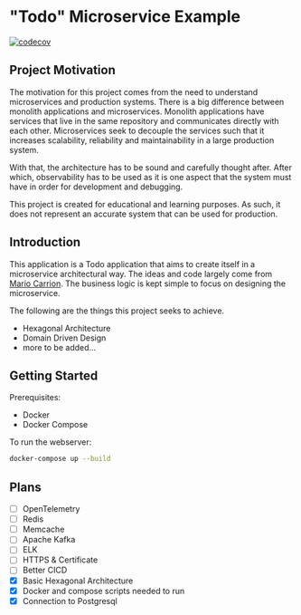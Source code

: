 # "Todo" Microservice Example

[![codecov](https://codecov.io/gh/terrytay/godo/branch/main/graph/badge.svg?token=DIB9PG9PUL)](https://codecov.io/gh/terrytay/godo)

## Project Motivation

The motivation for this project comes from the need to understand microservices and production systems. There is a big difference between monolith applications and microservices. Monolith applications have services that live in the same repository and communicates directly with each other. Microservices seek to decouple the services such that it increases scalability, reliability and maintainability in a large production system.

With that, the architecture has to be sound and carefully thought after. After which, observability has to be used as it is one aspect that the system must have in order for development and debugging.


This project is created for educational and learning purposes. As such, it does not represent an accurate system that can be used for production.

## Introduction

This application is a Todo application that aims to create itself in a microservice architectural way. The ideas and code largely come from [Mario Carrion](https://mariocarrion.com). The business logic is kept simple to focus on designing the microservice.

The following are the things this project seeks to achieve.

- Hexagonal Architecture
- Domain Driven Design
- more to be added...

## Getting Started

Prerequisites:

- Docker
- Docker Compose

To run the webserver:

```sh
docker-compose up --build
```

## Plans

- [ ] OpenTelemetry
- [ ] Redis
- [ ] Memcache
- [ ] Apache Kafka
- [ ] ELK
- [ ] HTTPS & Certificate
- [ ] Better CICD
- [x] Basic Hexagonal Architecture
- [x] Docker and compose scripts needed to run
- [x] Connection to Postgresql
